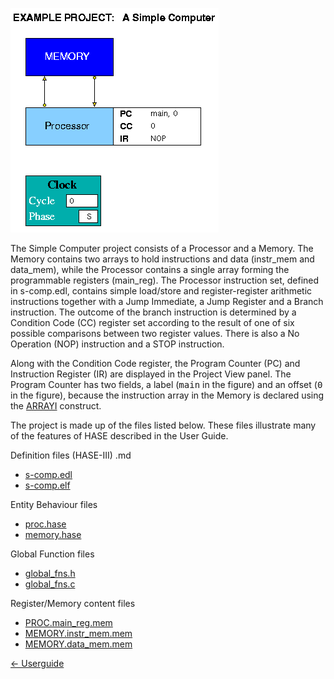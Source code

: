 ![Simple Computer Project](images/s-comp.gif)

The Simple Computer project consists of a Processor and a Memory.  The Memory contains two arrays to hold instructions and data (instr\_mem and data\_mem), while the Processor contains a single array forming the programmable registers (main\_reg). The Processor instruction set, defined in s-comp.edl, contains simple load/store and register-register arithmetic instructions together with a Jump Immediate, a Jump Register and a Branch instruction. The outcome of the branch instruction is determined by a Condition Code (CC) register set according to the result of one of six possible comparisons between two register values. There is also a No Operation (NOP) instruction and a STOP instruction.

Along with the Condition Code register, the Program Counter (PC) and Instruction Register (IR) are displayed in the Project View panel. The Program Counter has two fields, a label (<tt>main</tt> in the
figure) and an offset (<tt>0</tt> in the figure), because the instruction array in the Memory is declared using the [ARRAYI](<paramlib.md#arrayi">) construct. 

The project is made up of the files listed below. These files illustrate many of the features of HASE described in the User Guide.

Definition files (HASE-III)
.md
- [s-comp.edl](sc-edl.md)
- [s-comp.elf](sc-elf.md)
 
Entity Behaviour files

- [proc.hase](sc-proc-hase.md)
- [memory.hase](sc-mem-hase.md)

Global Function files

- [global_fns.h](sc-global-h.md)
- [global_fns.c](sc-global-c.md)

Register/Memory content files

- [PROC.main_reg.mem](sc-regs.md)
- [MEMORY.instr_mem.mem](sc-i-mem.md)
- [MEMORY.data_mem.mem](sc-d-mem.md)

[<- Userguide](Userguide.md)
